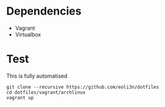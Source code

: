 # Dependencies

- Vagrant
- Virtualbox

# Test

This is fully automatised

```
git clone --recursive https://github.com/eoli3n/dotfiles
cd dotfiles/vagrant/archlinux
vagrant up
```
